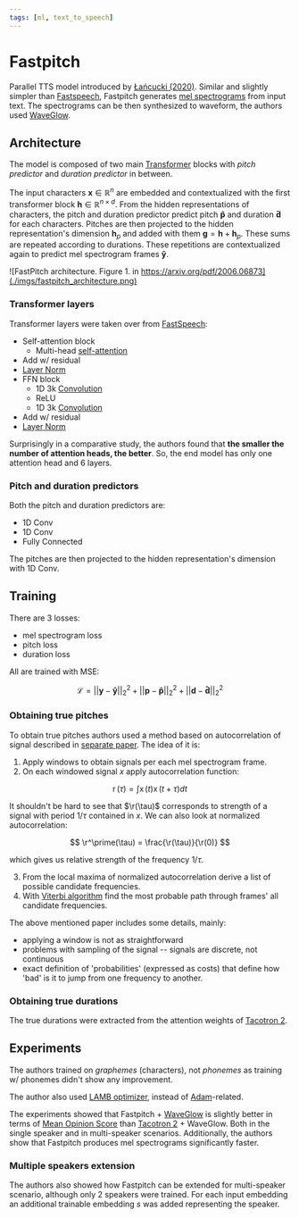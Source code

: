 ```yaml
---
tags: [ml, text_to_speech]
---
```

[pitch_extract_paper]: https://www.researchgate.net/profile/Paul-Boersma-2/publication/2326829_Accurate_Short-Term_Analysis_Of_The_Fundamental_Frequency_And_The_Harmonics-To-Noise_Ratio_Of_A_Sampled_Sound/links/0fcfd511668e1a0fb2000000/Accurate-Short-Term-Analysis-Of-The-Fundamental-Frequency-And-The-Harmonics-To-Noise-Ratio-Of-A-Sampled-Sound.pdf

# Fastpitch

Parallel TTS model introduced by [Łańcucki
(2020)](https://arxiv.org/pdf/2006.06873). Similar and slightly simpler than
[Fastspeech](./fastspeech.md), Fastpitch generates [mel
spectrograms](./spectrogram.md) from input
text. The spectrograms can be then synthesized to waveform, the authors used
[WaveGlow](./waveglow.md).

## Architecture

The model is composed of two main [Transformer](./transformer.md) blocks with
*pitch predictor* and *duration predictor* in between.

The input characters $\mathbf{x} \in \mathbb{R}^{n}$ are embedded and
contextualized with the first transformer block $\mathbf{h} \in \mathbb{R}^{n
\times d}$. From the hidden representations of characters, the pitch and duration
predictor predict pitch $\mathbf{\hat{p}}$ and duration $\mathbf{\hat{d}}$ for
each characters. Pitches are then projected to the hidden representation's
dimension $\mathbf{h}_{p}$ and added with them $\mathbf{g} = \mathbf{h} +
\mathbf{h}_{p}$. These sums are repeated according to durations. These
repetitions are contextualized again to predict mel spectrogram frames
$\mathbf{\hat{y}}$.

![FastPitch architecture. Figure 1. in
https://arxiv.org/pdf/2006.06873](./imgs/fastpitch_architecture.png)

### Transformer layers

Transformer layers were taken over from [FastSpeech](./fastspeech.md):

- Self-attention block
    - Multi-head [self-attention](./transformer_self_attention.md)
- Add w/ residual
- [Layer Norm](./layer_normalization.md)
- FFN block
    - 1D 3k [Convolution](./convolution.md)
    - ReLU
    - 1D 3k [Convolution](./convolution.md)
- Add w/ residual
- [Layer Norm](./layer_normalization.md)

Surprisingly in a comparative study, the authors found that **the smaller the
number of attention heads, the better**. So, the end model has only one
attention head and 6 layers.

### Pitch and duration predictors

Both the pitch and duration predictors are:

- 1D Conv
- 1D Conv
- Fully Connected

The pitches are then projected to the hidden representation's dimension with 1D
Conv.

## Training

There are 3 losses:
- mel spectrogram loss
- pitch loss
- duration loss

All are trained with MSE:

$$
\mathcal{L} =
  ||\mathbf{y} - \mathbf{\hat{y}}||^2_2 +
  ||\mathbf{p} - \mathbf{\hat{p}}||^2_2 +
  ||\mathbf{d} - \mathbf{\hat{d}}||^2_2
$$

### Obtaining true pitches

To obtain true pitches authors used a method based on autocorrelation of signal
described in [separate paper][pitch_extract_paper]. The idea of it is:

1. Apply windows to obtain signals per each mel spectrogram frame.
2. On each windowed signal $x$ apply autocorrelation function:

$$
\DeclareMathOperator{\r}{r}
\DeclareMathOperator{\x}{x}
\r(\tau) = \int \x(t) \x(t + \tau) dt
$$

It shouldn't be hard to see that $\r(\tau)$ corresponds to strength of a signal
with period $1/\tau$ contained in $x$. We can also look at normalized
autocorrelation:

$$
\r^\prime(\tau) = \frac{\r(\tau)}{\r(0)}
$$

which gives us relative strength of the frequency $1/\tau$.

3. From the local maxima of normalized autocorrelation derive a list of possible
   candidate frequencies.
4. With [Viterbi algorithm](./viterbi_algorithm.md) find the most probable path
   through frames' all candidate frequencies.

The above mentioned paper includes some details, mainly:
- applying a window is not as straightforward
- problems with sampling of the signal -- signals are discrete, not continuous
- exact definition of 'probabilities' (expressed as costs) that define how 'bad'
  is it to jump from one frequency to another.

### Obtaining true durations

The true durations were extracted from the attention weights of [Tacotron
2](./tacotron_2.md).


## Experiments

The authors trained on *graphemes* (characters), not *phonemes* as training w/
phonemes didn't show any improvement.

The author also used [LAMB optimizer](./lamb_optimizer.md), instead of
[Adam](./adam.md)-related.

The experiments showed that Fastpitch + [WaveGlow](./waveglow.md) is slightly
better in terms of [Mean Opinion Score](./beginners_guide_to_tts.md) than
[Tacotron 2](./tacotron_2.md) + WaveGlow. Both in the single speaker and in
multi-speaker scenarios. Additionally, the authors show that Fastpitch produces
mel spectrograms significantly faster.

### Multiple speakers extension

The authors also showed how Fastpitch can be extended for multi-speaker
scenario, although only 2 speakers were trained. For each input embedding an
additional trainable embedding $s$ was added representing the speaker.
